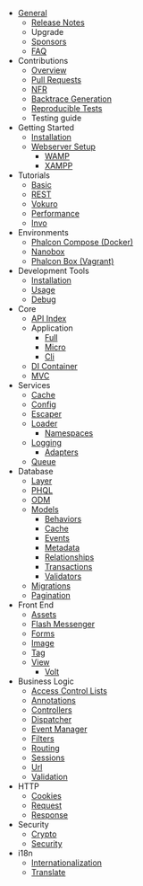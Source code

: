 - [General](/[[language]]/[[version]]/introduction)
    - [Release Notes](https://github.com/phalcon/cphalcon/blob/3.2.x/CHANGELOG-3.2.md)
    - Upgrade
    - [Sponsors](/[[language]]/[[version]]/sponsors)
    - [FAQ](/[[language]]/[[version]]/faq)
- Contributions
    - [Overview](/[[language]]/[[version]]/contributions)
    - [Pull Requests](/[[language]]/[[version]]/new-pull-request)
    - [NFR](/[[language]]/[[version]]/new-feature-request)
    - [Backtrace Generation](/[[language]]/[[version]]/generating-backtrace)
    - [Reproducible Tests](/[[language]]/[[version]]/reproducible-tests)
    - Testing guide
- Getting Started
    - [Installation](/[[language]]/[[version]]/installation)
    - [Webserver Setup](/[[language]]/[[version]]/webserver-setup)
        - [WAMP](/[[language]]/[[version]]/webserver-wamp)
        - [XAMPP](/[[language]]/[[version]]/webserver-xampp)
- Tutorials
    - [Basic](/[[language]]/[[version]]/tutorial-base)
    - [REST](/[[language]]/[[version]]/tutorial-rest)
    - [Vokuro](/[[language]]/[[version]]/tutorial-vokuro)
    - [Performance](/[[language]]/[[version]]/performance)
    - [Invo](/[[language]]/[[version]]/tutorial-invo)
- Environments
    - [Phalcon Compose (Docker)](/[[language]]/[[version]]/environments-docker)
    - [Nanobox](/[[language]]/[[version]]/environments-nanobox)
    - [Phalcon Box (Vagrant)](/[[language]]/[[version]]/environments-vagrant)
- Development Tools
    - [Installation](/[[language]]/[[version]]/devtools-installation)
    - [Usage](/[[language]]/[[version]]/devtools-usage)
    - [Debug](/[[language]]/[[version]]/debug)
- Core
    - [API Index](/[[language]]/[[version]]/api/index)
    - Application
        - [Full](/[[language]]/[[version]]/application)
        - [Micro](/[[language]]/[[version]]/application-micro)
        - [Cli](/[[language]]/[[version]]/application-cli)
    - [DI Container](/[[language]]/[[version]]/di)
    - [MVC](/[[language]]/[[version]]/mvc)
- Services
    - [Cache](/[[language]]/[[version]]/cache)
    - [Config](/[[language]]/[[version]]/config)
    - [Escaper](/[[language]]/[[version]]/escaper)
    - [Loader](/[[language]]/[[version]]/loader)
        - [Namespaces](/[[language]]/[[version]]/namespaces)
    - [Logging](/[[language]]/[[version]]/logging)
        - [Adapters](/[[language]]/[[version]]/logging#usage)
    - [Queue](/[[language]]/[[version]]/queue)
- Database
    - [Layer](/[[language]]/[[version]]/db-layer)
    - [PHQL](/[[language]]/[[version]]/db-phql)
    - [ODM](/[[language]]/[[version]]/db-odm)
    - [Models](/[[language]]/[[version]]/db-models)
        - [Behaviors](/[[language]]/[[version]]/db-models-behaviors)
        - [Cache](/[[language]]/[[version]]/db-models-cache)
        - [Events](/[[language]]/[[version]]/db-models-events)
        - [Metadata](/[[language]]/[[version]]/db-models-metadata)
        - [Relationships](/[[language]]/[[version]]/db-models-relationships)
        - [Transactions](/[[language]]/[[version]]/db-models-transactions)
        - [Validators](/[[language]]/[[version]]/db-models-validation)
    - [Migrations](/[[language]]/[[version]]/db-migrations)
    - [Pagination](/[[language]]/[[version]]/db-pagination)
- Front End
    - [Assets](/[[language]]/[[version]]/assets)
    - [Flash Messenger](/[[language]]/[[version]]/flash)
    - [Forms](/[[language]]/[[version]]/forms)
    - [Image](/[[language]]/[[version]]/image)
    - [Tag](/[[language]]/[[version]]/tag)
    - [View](/[[language]]/[[version]]/views)
        - [Volt](/[[language]]/[[version]]/volt)
- Business Logic
    - [Access Control Lists](/[[language]]/[[version]]/acl)
    - [Annotations](/[[language]]/[[version]]/annotations)
    - [Controllers](/[[language]]/[[version]]/controllers)
    - [Dispatcher](/[[language]]/[[version]]/dispatcher)
    - [Event Manager](/[[language]]/[[version]]/events)
    - [Filters](/[[language]]/[[version]]/filter)
    - [Routing](/[[language]]/[[version]]/routing)
    - [Sessions](/[[language]]/[[version]]/session)
    - [Url](/[[language]]/[[version]]/url)
    - [Validation](/[[language]]/[[version]]/validation)
- HTTP
    - [Cookies](/[[language]]/[[version]]/cookies)
    - [Request](/[[language]]/[[version]]/request)
    - [Response](/[[language]]/[[version]]/response)
- Security
    - [Crypto](/[[language]]/[[version]]/crypt)
    - [Security](/[[language]]/[[version]]/security)
- i18n
    - [Internationalization](/[[language]]/[[version]]/i18n)
    - [Translate](/[[language]]/[[version]]/translate)
